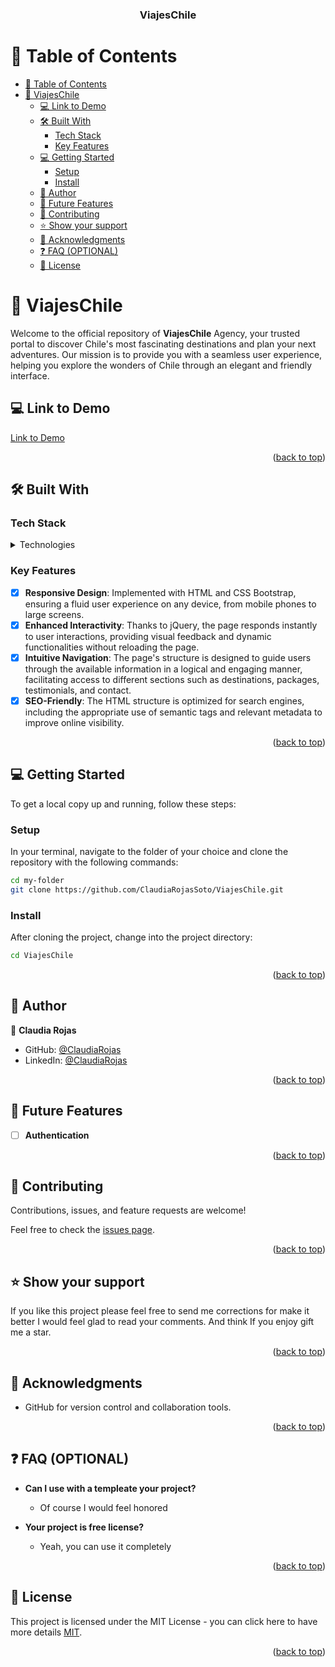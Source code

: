 <div align="center">


<a name="readme-top"></a>

  <h3><b>ViajesChile</b></h3>

</div>

# 📗 Table of Contents

- [📗 Table of Contents](#-table-of-contents)
- [📖 ViajesChile](#-viajeschile)
  - [💻 Link to Demo ](#-link-to-demo-)
  - [🛠 Built With ](#-built-with-)
    - [Tech Stack ](#tech-stack-)
    - [Key Features ](#key-features-)
  - [💻 Getting Started ](#-getting-started-)
    - [Setup](#setup)
    - [Install](#install)
  - [👥 Author ](#-author-)
  - [🔭 Future Features ](#-future-features-)
  - [🤝 Contributing ](#-contributing-)
  - [⭐️ Show your support ](#️-show-your-support-)
  - [🙏 Acknowledgments ](#-acknowledgments-)
  - [❓ FAQ (OPTIONAL) ](#-faq-optional-)
  - [📝 License ](#-license-)


# 📖 ViajesChile<a name="about-project"></a>

Welcome to the official repository of **ViajesChile** Agency, your trusted portal to discover Chile&apos;s most fascinating destinations and plan your next adventures. Our mission is to provide you with a seamless user experience, helping you explore the wonders of Chile through an elegant and friendly interface.

## 💻 Link to Demo <a name="link-to-demo"></a>

[Link to Demo ](https://claudiarojassoto.github.io/ViajesChile/)

<p align="right">(<a href="#readme-top">back to top</a>)</p>


## 🛠 Built With <a name="built-with"></a>

### Tech Stack <a name="tech-stack"></a>

<details>
  <summary>Technologies</summary>
  <ul>
    <li><a href="https://html.spec.whatwg.org/multipage/">HTML</a></li>
    <li><a href="https://lenguajecss.com/css/">CSS</a></li>
    <li><a href="https://jquery.com/download/">jQuery</a></li>
  </ul>
</details>


### Key Features <a name="key-features"></a>

- [x] **Responsive Design**: Implemented with HTML and CSS Bootstrap, ensuring a fluid user experience on any device, from mobile phones to large screens.
- [x] **Enhanced Interactivity**: Thanks to jQuery, the page responds instantly to user interactions, providing visual feedback and dynamic functionalities without reloading the page.
- [x] **Intuitive Navigation**: The page's structure is designed to guide users through the available information in a logical and engaging manner, facilitating access to different sections such as destinations, packages, testimonials, and contact.
- [X] **SEO-Friendly**: The HTML structure is optimized for search engines, including the appropriate use of semantic tags and relevant metadata to improve online visibility.

<p align="right">(<a href="#readme-top">back to top</a>)</p>


## 💻 Getting Started <a name="getting-started"></a>

To get a local copy up and running, follow these steps:

### Setup

In your terminal, navigate to the folder of your choice and clone the repository with the following commands:

```sh
cd my-folder
git clone https://github.com/ClaudiaRojasSoto/ViajesChile.git

```

### Install

After cloning the project, change into the project directory:

```sh
cd ViajesChile

```

<p align="right">(<a href="#readme-top">back to top</a>)</p>



## 👥 Author <a name="authors"></a>

👤 **Claudia Rojas**

- GitHub: [@ClaudiaRojas](https://github.com/ClaudiaRojasSoto)
- LinkedIn: [@ClaudiaRojas](https://www.linkedin.com/in/claudia-rojas-soto/)


<p align="right">(<a href="#readme-top">back to top</a>)</p>


## 🔭 Future Features <a name="future-features"></a>

- [ ] **Authentication**


<p align="right">(<a href="#readme-top">back to top</a>)</p>

## 🤝 Contributing <a name="contributing"></a>

Contributions, issues, and feature requests are welcome!

Feel free to check the [issues page](https://github.com/ClaudiaRojasSoto/ViajesChile/issues).

<p align="right">(<a href="#readme-top">back to top</a>)</p>


## ⭐️ Show your support <a name="support"></a>

If you like this project please feel free to send me corrections for make it better I would feel glad to read your comments.
And think If you enjoy gift me a star.  

<p align="right">(<a href="#readme-top">back to top</a>)</p>

## 🙏 Acknowledgments <a name="acknowledgements"></a>

- GitHub for version control and collaboration tools.

<p align="right">(<a href="#readme-top">back to top</a>)</p>

## ❓ FAQ (OPTIONAL) <a name="faq"></a>


- **Can I use with a templeate your project?**

  - Of course I would feel honored

- **Your project is free license?**

  - Yeah, you can use it completely

<p align="right">(<a href="#readme-top">back to top</a>)</p>


## 📝 License <a name="license"></a>

This project is licensed under the MIT License - you can click here to have more details [MIT](LICENSE.md).

<p align="right">(<a href="#readme-top">back to top</a>)</p>
